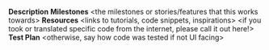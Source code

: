 **Description**
<what this pull request is doing>
<what will be done in later PRs and not included here>
**Milestones**
<the milestones or stories/features that this works towards>
**Resources**
<links to tutorials, code snippets, inspirations>
<if you took or translated specific code from the internet, please call it out here!>
**Test Plan**
<insert images or gifs of feature>
<otherwise, say how code was tested if not UI facing>
<any edge cases you might have specifically tested>
